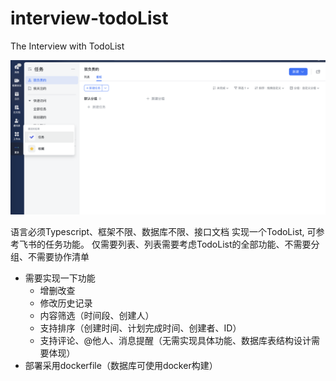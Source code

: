 # interview-todoList
The Interview with TodoList

![](./0ba71377-6739-433a-928b-448dd0008fed.png)

语言必须Typescript、框架不限、数据库不限、接口文档
实现一个TodoList, 可参考飞书的任务功能。
仅需要列表、列表需要考虑TodoList的全部功能、不需要分组、不需要协作清单
- 需要实现一下功能
  - 增删改查
  - 修改历史记录
  - 内容筛选（时间段、创建人）
  - 支持排序（创建时间、计划完成时间、创建者、ID）
  - 支持评论、@他人、消息提醒（无需实现具体功能、数据库表结构设计需要体现）
- 部署采用dockerfile（数据库可使用docker构建）
